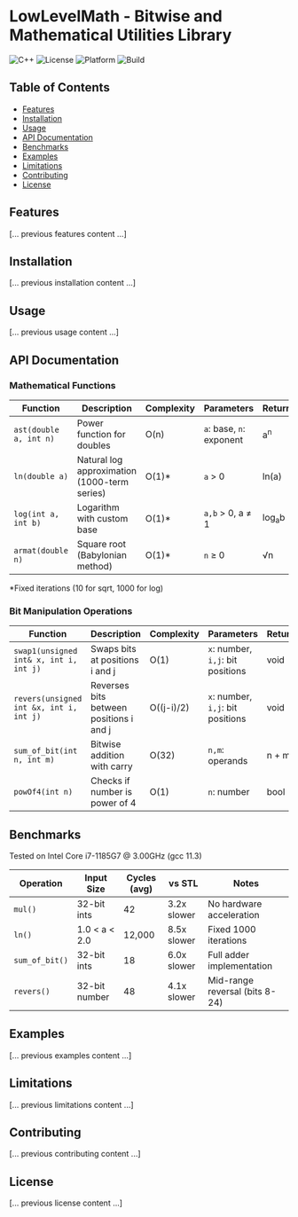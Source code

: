# LowLevelMath - Bitwise and Mathematical Utilities Library

![C++](https://img.shields.io/badge/C++-17-blue.svg)
![License](https://img.shields.io/badge/License-MIT-green.svg)
![Platform](https://img.shields.io/badge/Platform-Cross--Platform-lightgrey.svg)
![Build](https://img.shields.io/badge/Build-CMake-success.svg)

## Table of Contents
- [Features](#features)
- [Installation](#installation)
- [Usage](#usage)
- [API Documentation](#api-documentation)
- [Benchmarks](#benchmarks)
- [Examples](#examples)
- [Limitations](#limitations)
- [Contributing](#contributing)
- [License](#license)

## Features
[... previous features content ...]

## Installation
[... previous installation content ...]

## Usage
[... previous usage content ...]

## API Documentation

### Mathematical Functions

| Function | Description | Complexity | Parameters | Returns |
|----------|-------------|------------|------------|---------|
| `ast(double a, int n)` | Power function for doubles | O(n) | `a`: base, `n`: exponent | a<sup>n</sup> |
| `ln(double a)` | Natural log approximation (1000-term series) | O(1)* | `a` > 0 | ln(a) |
| `log(int a, int b)` | Logarithm with custom base | O(1)* | `a,b` > 0, a ≠ 1 | log<sub>a</sub>b |
| `armat(double n)` | Square root (Babylonian method) | O(1)* | `n` ≥ 0 | √n |

*Fixed iterations (10 for sqrt, 1000 for log)

### Bit Manipulation Operations

| Function | Description | Complexity | Parameters | Returns |
|----------|-------------|------------|------------|---------|
| `swap1(unsigned int& x, int i, int j)` | Swaps bits at positions i and j | O(1) | `x`: number, `i,j`: bit positions | void |
| `revers(unsigned int &x, int i, int j)` | Reverses bits between positions i and j | O((j-i)/2) | `x`: number, `i,j`: bit positions | void |
| `sum_of_bit(int n, int m)` | Bitwise addition with carry | O(32) | `n,m`: operands | n + m |
| `powOf4(int n)` | Checks if number is power of 4 | O(1) | `n`: number | bool |

## Benchmarks

Tested on Intel Core i7-1185G7 @ 3.00GHz (gcc 11.3)

| Operation | Input Size | Cycles (avg) | vs STL | Notes |
|-----------|------------|-------------|--------|-------|
| `mul()` | 32-bit ints | 42 | 3.2x slower | No hardware acceleration |
| `ln()` | 1.0 < a < 2.0 | 12,000 | 8.5x slower | Fixed 1000 iterations |
| `sum_of_bit()` | 32-bit ints | 18 | 6.0x slower | Full adder implementation |
| `revers()` | 32-bit number | 48 | 4.1x slower | Mid-range reversal (bits 8-24) |

## Examples
[... previous examples content ...]

## Limitations
[... previous limitations content ...]

## Contributing
[... previous contributing content ...]

## License
[... previous license content ...]

